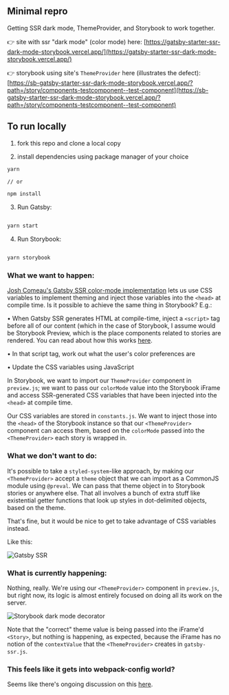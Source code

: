 ## Minimal repro

Getting SSR dark mode, ThemeProvider, and Storybook to work together.

👉 site with ssr "dark mode" (color mode) here: [https://gatsby-starter-ssr-dark-mode-storybook.vercel.app/](https://gatsby-starter-ssr-dark-mode-storybook.vercel.app/)

👉 storybook using site's `ThemeProvider` here (illustrates the defect): [https://sb-gatsby-starter-ssr-dark-mode-storybook.vercel.app/?path=/story/components-testcomponent--test-component](https://sb-gatsby-starter-ssr-dark-mode-storybook.vercel.app/?path=/story/components-testcomponent--test-component)

## To run locally

1. fork this repo and clone a local copy

2. install dependencies using package manager of your choice

```sh
yarn

// or

npm install

```

3. Run Gatsby:

```sh

yarn start

```

4. Run Storybook:

```sh

yarn storybook

```

### What we want to happen:

[Josh Comeau's Gatsby SSR color-mode implementation](https://github.com/joshwcomeau/dark-mode-minimal) lets us use CSS variables to implement theming and inject those variables into the `<head>` at compile time. Is it possible to achieve the same thing in Storybook? E.g.:

• When Gatsby SSR generates HTML at compile-time, inject a `<script>` tag before all of our content (which in the case of Storybook, I assume would be Storybook Preview, which is the place components related to stories are rendered. You can read about how this works [here](https://github.com/orta/react-storybook/blob/master/docs/how_storybook_works.md]).

• In that script tag, work out what the user's color preferences are

• Update the CSS variables using JavaScript

In Storybook, we want to import our `ThemeProvider` component in `preview.js`; we want to pass our `colorMode` value into the Storybook iFrame and access SSR-generated CSS variables that have been injected into the `<head>` at compile time.

Our CSS variables are stored in `constants.js`. We want to inject those into the `<head>` of the Storybook instance so that our `<ThemeProvider>` component can access them, based on the `colorMode` passed into the `<ThemeProvider>` each story is wrapped in.

### What we don't want to do:

It's possible to take a `styled-system`-like approach, by making our `<ThemeProvider>` accept a `theme` object that we can import as a CommonJS module using `@preval`. We can pass that theme object in to Storybook stories or anywhere else. That all involves a bunch of extra stuff like existential getter functions that look up styles in dot-delimited objects, based on the theme.

That's fine, but it would be nice to get to take advantage of CSS variables instead.

Like this:

![Gatsby SSR](https://media.giphy.com/media/umG2z5DjEOPH8RyDn1/giphy.gif)

### What is currently happening:

Nothing, really. We're using our `<ThemeProvider>` component in `preview.js`, but right now, its logic is almost entirely focused on doing all its work on the server.

![Storybook dark mode decorator](https://media.giphy.com/media/XojJHvbPsoYeB9gGns/giphy.gif)

Note that the "correct" theme value is being passed into the iFrame'd `<Story>`, but nothing is happening, as expected, because the iFrame has no notion of the `contextValue` that the `<ThemeProvider>` creates in `gatsby-ssr.js`.

### This feels like it gets into webpack-config world?

Seems like there's ongoing discussion on this [here](https://github.com/storybookjs/storybook/issues/12542).

